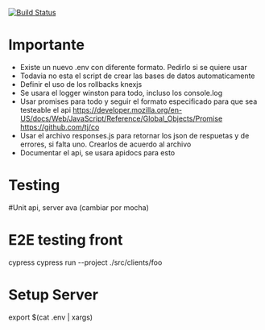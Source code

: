 [![Build Status](https://travis-ci.org/joelerll/ppl_app_lab.svg?branch=develop_v2)](https://travis-ci.org/joelerll/ppl_app_lab)

# Importante
* Existe un nuevo .env con diferente formato. Pedirlo si se quiere usar
* Todavia no esta el script de crear las bases de datos automaticamente
* Definir el uso de los rollbacks knexjs
* Se usara el logger winston para todo, incluso los console.log
* Usar promises para todo y seguir el formato especificado para que sea testeable el api
https://developer.mozilla.org/en-US/docs/Web/JavaScript/Reference/Global_Objects/Promise
https://github.com/tj/co
* Usar el archivo responses.js para retornar los json de respuetas y de errores, si falta uno. Crearlos de acuerdo al archivo
* Documentar el api, se usara apidocs para esto

# Testing

#Unit api, server
ava (cambiar por mocha)

# E2E testing front
cypress
cypress run --project ./src/clients/foo

# Setup Server
export $(cat .env | xargs)
